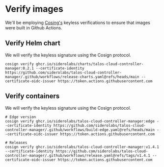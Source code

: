 # Verify images

We'll be employing [Cosing's](https://github.com/sigstore/cosign) keyless verifications to ensure that images were built in Github Actions.

## Verify Helm chart

We will verify the keyless signature using the Cosign protocol.

```shell
cosign verify ghcr.io/siderolabs/charts/talos-cloud-controller-manager:0.2.1 --certificate-identity https://github.com/siderolabs/talos-cloud-controller-manager/.github/workflows/release-charts.yaml@refs/heads/main --certificate-oidc-issuer https://token.actions.githubusercontent.com
```

## Verify containers

We will verify the keyless signature using the Cosign protocol.

```shell
# Edge version
cosign verify ghcr.io/siderolabs/talos-cloud-controller-manager:edge --certificate-identity https://github.com/siderolabs/talos-cloud-controller-manager/.github/workflows/build-edge.yaml@refs/heads/main --certificate-oidc-issuer https://token.actions.githubusercontent.com

# Releases
cosign verify ghcr.io/siderolabs/talos-cloud-controller-manager:v1.4.1 --certificate-identity https://github.com/siderolabs/talos-cloud-controller-manager/.github/workflows/release.yaml@refs/tags/v1.4.1 --certificate-oidc-issuer https://token.actions.githubusercontent.com
```
